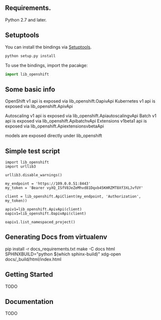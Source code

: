 ## Requirements.
Python 2.7 and later.

## Setuptools
You can install the bindings via [Setuptools](http://pypi.python.org/pypi/setuptools).

```sh
python setup.py install
```

To use the bindings, import the pacakge:

```python
import lib_openshift
```

## Some basic info

OpenShift v1 api is exposed via lib_openshift.OapivApi
Kubernetes v1 api is exposed via lib_openshift.ApivApi

Autoscaling v1 api is exposed via lib_openshift.ApiautoscalingvApi
Batch v1 api is exposed via lib_openshift.ApibatchvApi
Extensions v1beta1 api is exposed via lib_openshift.ApiextensionsvbetaApi

models are exposed directly under lib_openshift

## Simple test script

```
import lib_openshift
import urllib3

urllib3.disable_warnings()

my_endpoint = 'https://109.0.0.51:8443'
my_token = 'Bearer vyXQ_ISfV8JeZeMhvd81Dqxb45KHRZMT8Xf3XLJvfUY'

client = lib_openshift.ApiClient(my_endpoint, 'Authorization', my_token))

apiv1=lib_openshift.ApivApi(client)
oapiv1=lib_openshift.OapivApi(client)

oapiv1.list_namespaced_project()
```

## Generating Docs from virtualenv

pip install -r docs_requirements.txt
make -C docs html SPHINXBUILD="python $(which sphinx-build)"
xdg-open docs/_build/html/index.html

## Getting Started

TODO


## Documentation

TODO
